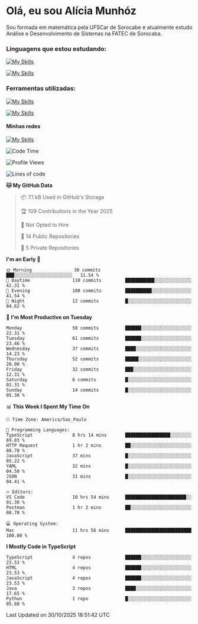 # Olá, eu sou Alícia Munhóz

<p>Sou formada em matemática pela UFSCar de Sorocabe e atualmente estudo Análise e Desenvolvimento de Sistemas na FATEC de Sorocaba.</p>

### Linguagens que estou estudando:

[![My Skills](https://skillicons.dev/icons?i=js,ts,html,css)](https://skillicons.dev)


[![My Skills](https://skillicons.dev/icons?i=nodejs,java,py,latex)](https://skillicons.dev)

### Ferramentas utilizadas:

[![My Skills](https://skillicons.dev/icons?i=vscode,discord,figma,git)](https://skillicons.dev)

[![My Skills](https://skillicons.dev/icons?i=github,gmail,mongodb,sublime)](https://skillicons.dev)

#### Minhas redes
[![My Skills](https://skillicons.dev/icons?i=linkedin)](https://www.linkedin.com/in/aliciamunhozfrancodecamargo/)

<!--START_SECTION:waka-->
![Code Time](http://img.shields.io/badge/Code%20Time-311%20hrs%2037%20mins-blue)

![Profile Views](http://img.shields.io/badge/Profile%20Views-0-blue)

![Lines of code](https://img.shields.io/badge/From%20Hello%20World%20I%27ve%20Written-97.0%20thousand%20lines%20of%20code-blue)

**🐱 My GitHub Data** 

> 📦 7.1 kB Used in GitHub's Storage 
 > 
> 🏆 109 Contributions in the Year 2025
 > 
> 🚫 Not Opted to Hire
 > 
> 📜 14 Public Repositories 
 > 
> 🔑 5 Private Repositories 
 > 
**I'm an Early 🐤** 

```text
🌞 Morning                30 commits          ███░░░░░░░░░░░░░░░░░░░░░░   11.54 % 
🌆 Daytime                110 commits         ███████████░░░░░░░░░░░░░░   42.31 % 
🌃 Evening                108 commits         ██████████░░░░░░░░░░░░░░░   41.54 % 
🌙 Night                  12 commits          █░░░░░░░░░░░░░░░░░░░░░░░░   04.62 % 
```
📅 **I'm Most Productive on Tuesday** 

```text
Monday                   58 commits          ██████░░░░░░░░░░░░░░░░░░░   22.31 % 
Tuesday                  61 commits          ██████░░░░░░░░░░░░░░░░░░░   23.46 % 
Wednesday                37 commits          ████░░░░░░░░░░░░░░░░░░░░░   14.23 % 
Thursday                 52 commits          █████░░░░░░░░░░░░░░░░░░░░   20.00 % 
Friday                   32 commits          ███░░░░░░░░░░░░░░░░░░░░░░   12.31 % 
Saturday                 6 commits           █░░░░░░░░░░░░░░░░░░░░░░░░   02.31 % 
Sunday                   14 commits          █░░░░░░░░░░░░░░░░░░░░░░░░   05.38 % 
```


📊 **This Week I Spent My Time On** 

```text
🕑︎ Time Zone: America/Sao_Paulo

💬 Programming Languages: 
TypeScript               8 hrs 14 mins       █████████████████░░░░░░░░   69.03 % 
HTTP Request             1 hr 2 mins         ██░░░░░░░░░░░░░░░░░░░░░░░   08.70 % 
JavaScript               37 mins             █░░░░░░░░░░░░░░░░░░░░░░░░   05.22 % 
YAML                     32 mins             █░░░░░░░░░░░░░░░░░░░░░░░░   04.50 % 
JSON                     31 mins             █░░░░░░░░░░░░░░░░░░░░░░░░   04.41 % 

🔥 Editors: 
VS Code                  10 hrs 54 mins      ███████████████████████░░   91.30 % 
Postman                  1 hr 2 mins         ██░░░░░░░░░░░░░░░░░░░░░░░   08.70 % 

💻 Operating System: 
Mac                      11 hrs 56 mins      █████████████████████████   100.00 % 
```

**I Mostly Code in TypeScript** 

```text
TypeScript               4 repos             ██████░░░░░░░░░░░░░░░░░░░   23.53 % 
HTML                     4 repos             ██████░░░░░░░░░░░░░░░░░░░   23.53 % 
JavaScript               4 repos             ██████░░░░░░░░░░░░░░░░░░░   23.53 % 
Java                     3 repos             ████░░░░░░░░░░░░░░░░░░░░░   17.65 % 
Python                   1 repo              █░░░░░░░░░░░░░░░░░░░░░░░░   05.88 % 
```




 Last Updated on 30/10/2025 18:51:42 UTC
<!--END_SECTION:waka-->
